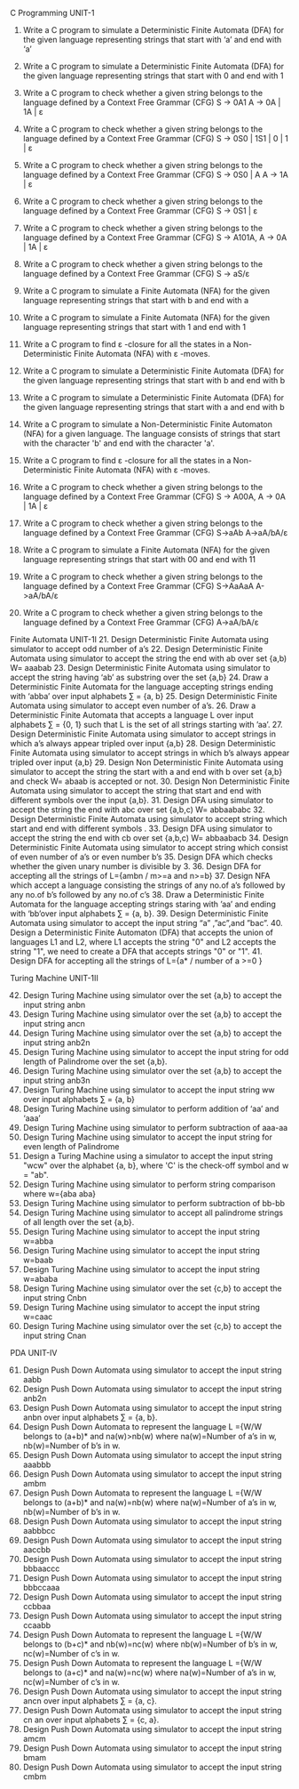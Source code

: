 C Programming     UNIT-1
1.	Write a C program to simulate a Deterministic Finite Automata (DFA) for the given language representing strings that start with ‘a’ and end with ‘a’
2.	Write a C program to simulate a Deterministic Finite Automata (DFA) for the given language representing strings that start with 0 and end with 1
3.	Write a C program to check whether a given string belongs to the language defined by a Context Free Grammar (CFG)
S → 0A1	A → 0A | 1A | ε
4.	Write a C program to check whether a given string belongs to the language defined by a Context Free Grammar (CFG)
S → 0S0 | 1S1 | 0 | 1 | ε
5.	Write a C program to check whether a given string belongs to the language defined by a Context Free Grammar (CFG)
S → 0S0 | A	     A → 1A | ε
6.	Write a C program to check whether a given string belongs to the language defined by a Context Free Grammar (CFG)
S → 0S1 | ε
7.	Write a C program to check whether a given string belongs to the language defined by a Context Free Grammar (CFG)
S → A101A,	A → 0A | 1A | ε
8.	Write a C program to check whether a given string belongs to the language defined by a Context Free Grammar (CFG)
S → aS/ε

9.	Write a C program to simulate a  Finite Automata (NFA) for the given language representing strings that start with b and end with a
10.	Write a C program to simulate a  Finite Automata (NFA) for the given language representing strings that start with 1 and end with 1
11.	Write a C program to find ε -closure for all the states in a Non-Deterministic Finite Automata (NFA) with ε -moves.
12.	Write a C program to simulate a Deterministic Finite Automata (DFA) for the given language representing strings that start with b and end with b
13.	Write a C program to simulate a Deterministic Finite Automata (DFA) for the given language representing strings that start with a and end with b
14.	Write a C program to simulate a Non-Deterministic Finite Automaton (NFA) for a given language. The language consists of strings that start with the character 'b' and end with the character 'a'.
15.	Write a C program to find ε -closure for all the states in a Non-Deterministic Finite Automata (NFA) with ε -moves.
16.	Write a C program to check whether a given string belongs to the language defined by a Context Free Grammar (CFG)
      S → A00A,	A → 0A | 1A | ε
17.	Write a C program to check whether a given string belongs to the language defined by a Context Free Grammar (CFG)
S->aAb
	A->aA/bA/ε
18.	Write a C program to simulate a  Finite Automata (NFA) for the given language representing strings that start with 00 and end with 11
19.	Write a C program to check whether a given string belongs to the language defined by a Context Free Grammar (CFG)
S->AaAaA
	A->aA/bA/ε
20.	Write a C program to check whether a given string belongs to the language defined by a Context Free Grammar (CFG)
                    A->aA/bA/ε

Finite Automata    UNIT-1I
21.	Design Deterministic Finite Automata using simulator to accept odd number of a’s
22.	Design Deterministic Finite Automata using simulator to accept the string the end with ab over set {a,b)
          W=  aaabab
23.	Design Deterministic Finite Automata using simulator to accept the string having ‘ab’ as substring over the set {a,b}
24.	Draw a Deterministic Finite Automata for the language accepting strings ending with ‘abba’ over input alphabets ∑ = {a, b}
25.	Design Deterministic Finite Automata  using simulator to  accept even number of a’s.
26.	Draw a Deterministic Finite Automata that accepts a language L over input alphabets ∑ = {0, 1} such that L is the set of all strings starting with ’aa’.
27.	Design Deterministic Finite Automata using simulator to  accept strings in which a’s always appear tripled over input {a,b}
28.	Design Deterministic Finite Automata using simulator to  accept strings in which b’s always appear tripled over input {a,b}
29.	Design Non Deterministic Finite Automata using simulator to accept the string the start with a and end with b over set {a,b} and check W=  abaab is accepted or not.
30.	Design Non Deterministic Finite Automata using simulator to accept the string that start and end with different symbols over the input {a,b}.
31.	Design DFA using simulator to accept the string the end with abc over set {a,b,c)            W=  abbaababc
32.	Design Deterministic Finite Automata  using simulator to  accept string which start and end  with different symbols .
33.	Design DFA using simulator to accept the string the end with cb over set {a,b,c)            W=  abbaabacb
34.	Design Deterministic Finite Automata  using simulator to  accept string which consist of even number of a’s or even number b’s
35.	Design DFA which checks whether the given unary number is divisible by 3.
36.	Design DFA for accepting all the strings of L={ambn / m>=a and n>=b}
37.	Design NFA which accept a language consisting the strings of any no.of a’s followed by any no.of b’s followed by any no.of c’s
38.	Draw a Deterministic Finite Automata for the language accepting strings staring with ’aa’  and ending with ‘bb’over input alphabets ∑ = {a, b}.
39.	Design Deterministic Finite Automata using simulator to accept the input string “a” ,”ac”,and ”bac”.
40.	Design a Deterministic Finite Automaton (DFA) that accepts the union of languages L1 and L2, where L1 accepts the string "0" and L2 accepts the string "1", we need to create a DFA that accepts strings "0" or "1".
41.	Design DFA for accepting all the strings of L={a* / number of a >=0 }
 
						
Turing Machine                           UNIT-1II

42.	Design Turing Machine using simulator over the set {a,b} to accept the input string anbn     
43.	Design Turing Machine using simulator over the set {a,b} to accept the input string ancn   
44.	Design Turing Machine using simulator over the set {a,b}  to accept the input string anb2n
45.	Design Turing Machine using simulator to accept the input string for odd length of Palindrome  over the set {a,b}.
46.	Design Turing Machine using simulator over the set {a,b}  to accept the input string anb3n
47.	Design Turing Machine using simulator to accept the input string  ww over input alphabets ∑ = {a, b}
48.	Design Turing Machine using simulator to perform addition of ‘aa’ and ‘aaa’
49.	Design Turing Machine using simulator to perform subtraction of aaa-aa
50.	 Design Turing Machine using simulator to accept the input string for even length of Palindrome  
51.	Design a Turing Machine using a simulator to accept the input string "wcw" over the alphabet {a, b}, where 'C' is the check-off symbol and w = "ab".
52.	Design Turing Machine using simulator to perform string comparison where w={aba aba}
53.	Design Turing Machine using simulator to perform subtraction of bb-bb
54.	Design Turing Machine using simulator to accept all palindrome strings of all length over the set {a,b}.
55.	 Design Turing Machine using simulator to accept the input string w=abba 
56.	 Design Turing Machine using simulator to accept the input string w=baab 
57.	 Design Turing Machine using simulator to accept the input string w=ababa 
58.	Design Turing Machine using simulator over the set {c,b} to accept the input string Cnbn     
59.	 Design Turing Machine using simulator to accept the input string w=caac
60.	Design Turing Machine using simulator over the set {c,b} to accept the input string Cnan

PDA   UNIT-IV

61.	Design Push Down Automata using simulator to accept the input string aabb
62.	Design Push Down Automata using simulator to accept the input string  anb2n
63.	Design Push Down Automata using simulator to accept the input string  anbn   over input alphabets ∑ = {a, b}.
64.	Design Push Down Automata to represent the language L ={W/W belongs to (a+b)* and na(w)>nb(w) where na(w)=Number of a’s in w, nb(w)=Number of b’s in w.
65.	Design Push Down Automata using simulator to accept the input string aaabbb
66.	Design Push Down Automata using simulator to accept the input string ambm
67.	Design Push Down Automata to represent the language L ={W/W belongs to (a+b)* and na(w)=nb(w) where na(w)=Number of a’s in w, nb(w)=Number of b’s in w.
68.	Design Push Down Automata using simulator to accept the input string aabbbcc
69.	Design Push Down Automata using simulator to accept the input string aaccbb
70.	Design Push Down Automata using simulator to accept the input string bbbaaccc
71.	Design Push Down Automata using simulator to accept the input string bbbccaaa
72.	Design Push Down Automata using simulator to accept the input string ccbbaa
73.	Design Push Down Automata using simulator to accept the input string ccaabb
74.	Design Push Down Automata to represent the language L ={W/W belongs to (b+c)* and nb(w)=nc(w) where nb(w)=Number of b’s in w, nc(w)=Number of c’s in w.
75.	Design Push Down Automata to represent the language L ={W/W belongs to (a+c)* and na(w)=nc(w) where na(w)=Number of a’s in w, nc(w)=Number of c’s in w.
76.	Design Push Down Automata using simulator to accept the input string  ancn   over input alphabets ∑ = {a, c}.
77.	Design Push Down Automata using simulator to accept the input string
  cn an  over input alphabets ∑ = {c, a}.
78.	Design Push Down Automata using simulator to accept the input string amcm
79.	Design Push Down Automata using simulator to accept the input string bmam
80.	Design Push Down Automata using simulator to accept the input string cmbm

